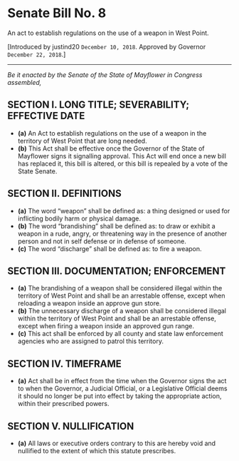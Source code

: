 
# Senate Bill No. 8

An act to establish regulations on the use of a weapon in West Point.

[Introduced by justind20 `December 10, 2018`. Approved by Governor `December 22, 2018`.]

---

*Be it enacted by the Senate of the State of Mayflower in Congress assembled,*

## SECTION I. LONG TITLE; SEVERABILITY; EFFECTIVE DATE

- **(a)** An Act to establish regulations on the use of a weapon in the territory of West Point that are long needed.
- **(b)** This Act shall be effective once the Governor of the State of Mayflower signs it signalling approval. This Act will end once a new bill has replaced it, this bill is altered, or this bill is repealed by a vote of the State Senate.

## SECTION II. DEFINITIONS

- **(a)** The word “weapon” shall be defined as: a thing designed or used for inflicting bodily harm or physical damage.
- **(b)** The word “brandishing” shall be defined as: to draw or exhibit a weapon in a rude, angry, or threatening way in the presence of another person and not in self defense or in defense of someone.
- **(c)** The word “discharge” shall be defined as: to fire a weapon.

## SECTION III. DOCUMENTATION; ENFORCEMENT

- **(a)** The brandishing of a weapon shall be considered illegal within the territory of West Point and shall be an arrestable offense, except when reloading a weapon inside an approve gun store.
- **(b)** The unnecessary discharge of a weapon shall be considered illegal within the territory of West Point and shall be an arrestable offense, except when firing a weapon inside an approved gun range.
- **(c)** This act shall be enforced by all county and state law enforcement agencies who are assigned to patrol this territory.

## SECTION IV. TIMEFRAME

- **(a)** Act shall be in effect from the time when the Governor signs the act to when the Governor, a Judicial Official, or a Legislative Official deems it should no longer be put into effect by taking the appropriate action, within their prescribed powers.

## SECTION V. NULLIFICATION

- **(a)** All laws or executive orders contrary to this are hereby void and nullified to the extent of which this statute prescribes.